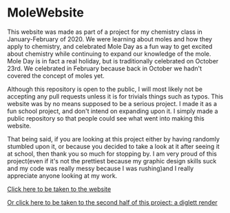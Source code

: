# MoleWebsite
This website was made as part of a project for my chemistry class in January-February of 2020. We were learning about moles and how they apply to chemistry, and celebrated Mole Day as a fun way to get excited about chemistry while continuing to expand our knowledge of the mole. Mole Day is in fact a real holiday, but is traditionally celebrated on October 23rd. We celebrated in February because back in October we hadn't covered the concept of moles yet.

Although this repository is open to the public, I will most likely not be accepting any pull requests unless it is for trivials things such as typos. This website was by no means supposed to be a serious project. I made it as a fun school project, and don't intend on expanding upon it. I simply made a public repository so that people could see what went into making this website.

That being said, if you are looking at this project either by having randomly stumbled upon it, or because you decided to take a look at it after seeing it at school, then thank you so much for stopping by. I am very proud of this project(even if it's not the prettiest because my graphic design skills suck and my code was really messy because I was rushing)and I really appreciate anyone looking at my work.

[Click here to be taken to the website](bridgetnichols.github.io/MoleWebsite)

[Or click here to be taken to the second half of this project: a diglett render](https://sketchfab.com/3d-models/mole-day-diglett-5732ebb8cb114c28ac448aae19a2d060)
